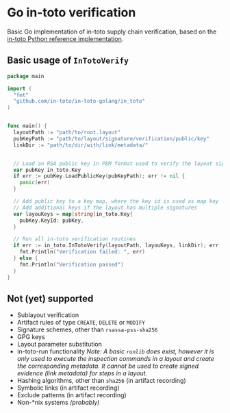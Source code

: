 # Go in-toto verification

Basic Go implementation of in-toto supply chain verification, based on the
[in-toto Python reference implementation](https://github.com/in-toto/in-toto).


## Basic usage of `InTotoVerify`
```go
package main

import (
  "fmt"
  "github.com/in-toto/in-toto-golang/in_toto"
)


func main() {
  layoutPath := "path/to/root.layout"
  pubKeyPath := "path/to/layout/signature/verification/public/key"
  linkDir := "path/to/dir/with/link/metadata/"


  // Load an RSA public key in PEM format used to verify the layout signature
  var pubKey in_toto.Key
  if err := pubKey.LoadPublicKey(pubKeyPath); err != nil {
    panic(err)
  }

  // Add public key to a key map, where the key id is used as map key
  // Add additional keys if the layout has multiple signatures
  var layouKeys = map[string]in_toto.Key{
    pubKey.KeyId: pubKey,
  }

  // Run all in-toto verification routines
  if err := in_toto.InTotoVerify(layoutPath, layouKeys, linkDir); err != nil {
    fmt.Println("Verification failed: ", err)
  } else {
    fmt.Println("Verification passed")
  }
}
```


## Not (yet) supported
* Sublayout verification
* Artifact rules of type `CREATE`, `DELETE` or `MODIFY`
* Signature schemes, other than `rsassa-pss-sha256`
* GPG keys
* Layout parameter substitution
* in-toto-run functionality
  *Note: A basic `runlib` does exist, however it is only used to execute the
  inspection commands in a layout and create the corresponding metadata. It
  cannot be used to create signed evidence (link metadata) for steps in a
  layout.*
* Hashing algorithms, other than `sha256` (in artifact recording)
* Symbolic links (in artifact recording)
* Exclude patterns (in artifact recording)
* Non-\*nix systems *(probably)*